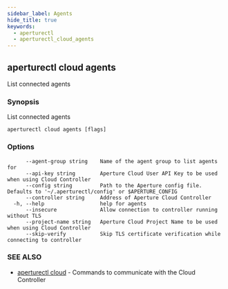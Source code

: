```yaml
---
sidebar_label: Agents
hide_title: true
keywords:
  - aperturectl
  - aperturectl_cloud_agents
---
```


<!-- markdownlint-disable -->

## aperturectl cloud agents

List connected agents

### Synopsis

List connected agents

```
aperturectl cloud agents [flags]
```

### Options

```
      --agent-group string    Name of the agent group to list agents for
      --api-key string        Aperture Cloud User API Key to be used when using Cloud Controller
      --config string         Path to the Aperture config file. Defaults to '~/.aperturectl/config' or $APERTURE_CONFIG
      --controller string     Address of Aperture Cloud Controller
  -h, --help                  help for agents
      --insecure              Allow connection to controller running without TLS
      --project-name string   Aperture Cloud Project Name to be used when using Cloud Controller
      --skip-verify           Skip TLS certificate verification while connecting to controller
```

### SEE ALSO

- [aperturectl cloud](/reference/aperture-cli/aperturectl/cloud/cloud.md) - Commands to communicate with the Cloud Controller
